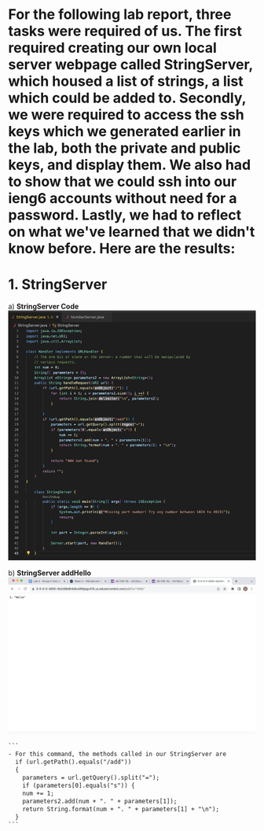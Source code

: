 # **For the following lab report, three tasks were required of us. The first required creating our own local server webpage called StringServer, which housed a list of strings, a list which could be added to. Secondly, we were required to access the ssh keys which we generated earlier in the lab, both the private and public keys, and display them. We also had to show that we could ssh into our ieng6 accounts without need for a password. Lastly, we had to reflect on what we've learned that we didn't know before. Here are the results:** 

# **1. StringServer**

a) **StringServer Code**
![image](StringServerCode.jpg)

b) **StringServer addHello**
![image](StringServerAddHello.jpg)
````
```
- For this command, the methods called in our StringServer are
  if (url.getPath().equals("/add"))
  {
    parameters = url.getQuery().split("=");
    if (parameters[0].equals("s")) {
    num += 1;
    parameters2.add(num + ". " + parameters[1]);
    return String.format(num + ". " + parameters[1] + "\n");
  }
```
````

